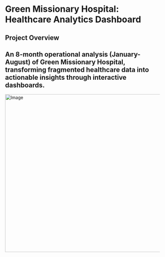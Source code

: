 # Green Missionary Hospital: Healthcare Analytics Dashboard
## Project Overview
## An 8-month operational analysis (January-August) of Green Missionary Hospital, transforming fragmented healthcare data into actionable insights through interactive dashboards.

<img width="918" height="513" alt="Image" src="https://github.com/user-attachments/assets/862f9b6e-efa5-4fca-8d15-7fe6b58cd417" />

